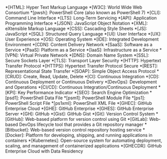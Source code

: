 *[HTML]: Hyper Text Markup Language
*[W3C]: World Wide Web Consortium
*[pwsh]: PowerShell Core (also known as PowerShell 7)
*[CLI]: Command Line Interface
*[LTS]: Long-Term Servicing
*[API]: Application Programming Interface
*[JSON]: JavaScript Object Notation
*[XML]: eXtensible Markup Language
*[CSS]: Cascading Style Sheets
*[JS]: JavaScript
*[SQL]: Structured Query Language
*[UI]: User Interface
*[UX]: User Experience
*[OS]: Operating System
*[IDE]: Integrated Development Environment
*[CDN]: Content Delivery Network
*[SaaS]: Software as a Service
*[PaaS]: Platform as a Service
*[IaaS]: Infrastructure as a Service
*[VPN]: Virtual Private Network
*[DNS]: Domain Name System
*[SSL]: Secure Sockets Layer
*[TLS]: Transport Layer Security
*[HTTP]: Hypertext Transfer Protocol
*[HTTPS]: Hypertext Transfer Protocol Secure
*[REST]: Representational State Transfer
*[SOAP]: Simple Object Access Protocol
*[CRUD]: Create, Read, Update, Delete
*[CI]: Continuous Integration
*[CD]: Continuous Deployment or Continuous Delivery
*[DevOps]: Development and Operations
*[CI/CD]: Continuous Integration/Continuous Deployment
*[KPI]: Key Performance Indicator
*[SEO]: Search Engine Optimization
*[psd1]: PowerShell Data File
*[psm1]: PowerShell Module File
*[ps1]: PowerShell Script File
*[ps1xml]: PowerShell XML File
*[GHEC]: GitHub Enterprise Cloud
*[GHE]: GitHub Enterprise
*[GHES]: GitHub Enterprise Server
*[GH]: GitHub
*[Gist]: GitHub Gist
*[Git]: Version Control System
*[GitHub]: Web-based platform for version control using Git
*[GitLab]: Web-based DevOps lifecycle tool that provides a Git repository manager
*[Bitbucket]: Web-based version control repository hosting service
*[Docker]: Platform for developing, shipping, and running applications in containers
*[Kubernetes]: Open-source system for automating deployment, scaling, and management of containerized applications
*[GHECDR]: GitHub Enterprise Cloud with Data Residency
